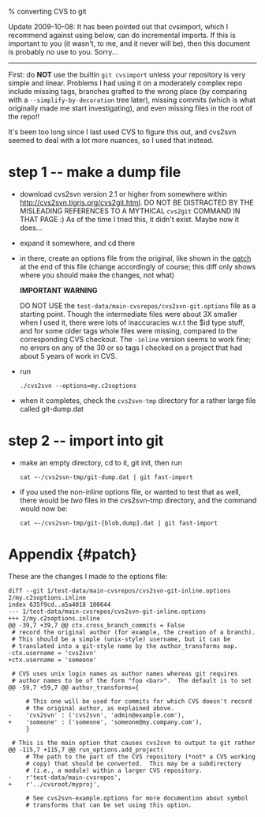 % converting CVS to git

Update 2009-10-08: It has been pointed out that cvsimport, which I recommend
against using below, can do incremental imports.  If this is important to you
(it wasn't, to me, and it never will be), then this document is probably no
use to you.  Sorry...

----

First: do **NOT** use the builtin `git cvsimport` unless your repository is
very simple and linear.  Problems I had using it on a moderately complex repo
include missing tags, branches grafted to the wrong place (by comparing with a
`--simplify-by-decoration` tree later), missing commits (which is what
originally made me start investigating), and even missing files in the root of
the repo!!

It's been too long since I last used CVS to figure this out, and cvs2svn
seemed to deal with a lot more nuances, so I used that instead.

# step 1 -- make a dump file

  * download cvs2svn version 2.1 or higher from somewhere within
    <http://cvs2svn.tigris.org/cvs2git.html>. DO NOT BE DISTRACTED BY THE
    MISLEADING REFERENCES TO A MYTHICAL `cvs2git` COMMAND IN THAT PAGE :)  As
    of the time I tried this, it didn't exist.  Maybe now it does...

  * expand it somewhere, and cd there

  * in there, create an options file from the original, like shown in the
    [patch](#patch) at the end of this file (change accordingly of course;
    this diff only shows where you should make the changes, not what)

    **IMPORTANT WARNING**

    DO NOT USE the `test-data/main-cvsrepos/cvs2svn-git.options` file as a
    starting point.  Though the intermediate files were about 3X smaller when
    I used it, there were lots of inaccuracies w.r.t the $id type stuff, and
    for some older tags whole files were missing, compared to the
    corresponding CVS checkout.  The `-inline` version seems to work fine; no
    errors on any of the 30 or so tags I checked on a project that had about 5
    years of work in CVS.

  - run

        ./cvs2svn --options=my.c2soptions

  - when it completes, check the `cvs2svn-tmp` directory for a rather large
    file called git-dump.dat

# step 2 -- import into git

  - make an empty directory, cd to it, git init, then run

        cat ~-/cvs2svn-tmp/git-dump.dat | git fast-import

  - if you used the non-inline options file, or wanted to test that as well,
    there would be *two* files in the cvs2svn-tmp directory, and the command
    would now be:

        cat ~-/cvs2svn-tmp/git-{blob,dump}.dat | git fast-import

# Appendix {#patch}

These are the changes I made to the options file:

    diff --git 1/test-data/main-cvsrepos/cvs2svn-git-inline.options 2/my.c2soptions.inline
    index 635f9cd..a5a4018 100644
    --- 1/test-data/main-cvsrepos/cvs2svn-git-inline.options
    +++ 2/my.c2soptions.inline
    @@ -39,7 +39,7 @@ ctx.cross_branch_commits = False
     # record the original author (for example, the creation of a branch).
     # This should be a simple (unix-style) username, but it can be
     # translated into a git-style name by the author_transforms map.
    -ctx.username = 'cvs2svn'
    +ctx.username = 'someone'

     # CVS uses unix login names as author names whereas git requires
     # author names to be of the form "foo <bar>".  The default is to set
    @@ -59,7 +59,7 @@ author_transforms={

         # This one will be used for commits for which CVS doesn't record
         # the original author, as explained above.
    -    'cvs2svn' : ('cvs2svn', 'admin@example.com'),
    +    'someone' : ('someone', 'someone@my.company.com'),
         }

     # This is the main option that causes cvs2svn to output to git rather
    @@ -115,7 +115,7 @@ run_options.add_project(
         # The path to the part of the CVS repository (*not* a CVS working
         # copy) that should be converted.  This may be a subdirectory
         # (i.e., a module) within a larger CVS repository.
    -    r'test-data/main-cvsrepos',
    +    r'../cvsroot/myproj',

         # See cvs2svn-example.options for more documention about symbol
         # transforms that can be set using this option.
